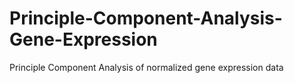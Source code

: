 # Principle-Component-Analysis-Gene-Expression
Principle Component Analysis of normalized gene expression data
